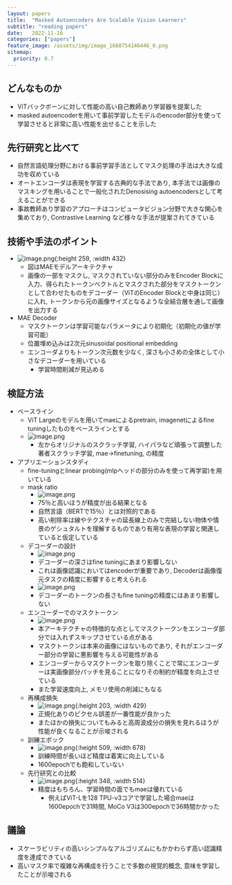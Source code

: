 ```yaml
---
layout: papers
title:  "Masked Autoencoders Are Scalable Vision Learners"
subtitle: "reading papers"
date:   2022-11-16
categories: ["papers"]
feature_image: /assets/img/image_1668754146446_0.png
sitemap:
  priority: 0.7
---
```


## どんなものか  
- ViTバックボーンに対して性能の高い自己教師あり学習器を提案した
- masked autoencoderを用いて事前学習したモデルのencoder部分を使って学習させると非常に高い性能を出せることを示した
<!--more-->
## 先行研究と比べて  
- 自然言語処理分野における事前学習手法としてマスク処理の手法は大きな成功を収めている
- オートエンコーダは表現を学習する古典的な手法であり, 本手法では画像のマスキングを用いることで一般化されたDenosising autoencodersとして考えることができる
- 事故教師あり学習のアプローチはコンピュータビジョン分野で大きな関心を集めており, Contrastive Learning など様々な手法が提案されてきている

## 技術や手法のポイント  
- ![image.png](/assets/img/image_1668754146446_0.png){:height 259, :width 432}  
	- 図はMAEモデルアーキテクチャ  
	- 画像の一部をマスクし, マスクされていない部分のみをEncoder Blockに入力、得られたトークンベクトルとマスクされた部分をマスクトークンとして合わせたものをデコーダー（ViTのEncoder Blockと中身は同じ）に入れ, トークンから元の画像サイズとなるような全結合層を通して画像を出力する  
- MAE Decoder  
	- マスクトークンは学習可能なパラメータにより初期化（初期化の値が学習可能）  
	- 位置埋め込みは2次元sinusoidal positional embedding  
	- エンコーダよりもトークン次元数を少なく, 深さも小さめの全体として小さなデコーダーを用いている  
		- 学習時間削減が見込める  

## 検証方法  
- ベースライン  
	- ViT Largeのモデルを用いてmaeによるpretrain, imagenetによるfine tuningしたものをベースラインとする  
	- ![image.png](/assets/img/image_1668756503638_0.png)  
		- 左からオリジナルのスクラッチ学習, ハイパラなど頑張って調整した著者スクラッチ学習, mae->finetuning, の精度  
- アブリエーションスタディ  
	- fine-tuningとlinear probing(mlpヘッドの部分のみを使って再学習)を用いている  
	- mask ratio  
		- ![image.png](/assets/img/image_1668756745763_0.png)  
		- 75％と高いほうが精度が出る結果となる  
		- 自然言語（BERTで15％）とは対照的である  
		- 高い削除率は線やテクスチャの延長線上のみで完結しない物体や情景のゲシュタルトを理解するものであり有用な表現の学習と関連していると仮定している  
	- デコーダーの設計  
		- ![image.png](/assets/img/image_1668757071074_0.png)  
		- デコーダーの深さはfine tuningにあまり影響しない  
		- これは画像認識においてはencoderが重要であり, Decoderは画像復元タスクの精度に影響すると考えられる  
		- ![image.png](/assets/img/image_1668757100040_0.png)  
		- デコーダーのトークンの長さもfine tuningの精度にはあまり影響しない  
	- エンコーダーでのマスクトークン  
		- ![image.png](/assets/img/image_1668757586864_0.png)  
		- 本アーキテクチャの特徴的な点としてマスクトークンをエンコーダ部分では入れずスキップさせている点がある  
		- マスクトークンは本来の画像にはないものであり, それがエンコーダー部分の学習に悪影響を与える可能性がある  
		- エンコーダーからマスクトークンを取り除くことで常にエンコーダーは実画像部分パッチを見ることになりその制約が精度を向上させている  
		- また学習速度向上, メモリ使用の削減にもなる  
	- 再構成損失  
		- ![image.png](/assets/img/image_1668757956759_0.png){:height 203, :width 429}  
		- 正規化ありのピクセル誤差が一番性能が良かった
		- またほかの損失についてもみると高周波成分の損失を見れるほうが性能が良くなることが示唆される  
	- 訓練エポック  
		- ![image.png](/assets/img/image_1668765270564_0.png){:height 509, :width 678}  
		- 訓練時間が長いほど精度は着実に向上している  
		- 1600epochでも飽和していない  
	- 先行研究との比較  
		- ![image.png](/assets/img/image_1668766978437_0.png){:height 348, :width 514}  
		- 精度はもちろん、学習時間の面でもmaeは優れている  
			- 例えばViT-Lを128 TPU-v3コアで学習した場合maeは1600epochで31時間, MoCo V3は300epochで36時間かかった

## 議論  
- スケーラビリティの高いシンプルなアルゴリズムにもかかわらず高い認識精度を達成できている  
- 高いマスク率で複雑な再構成を行うことで多数の視覚的概念, 意味を学習したことが示唆される  
